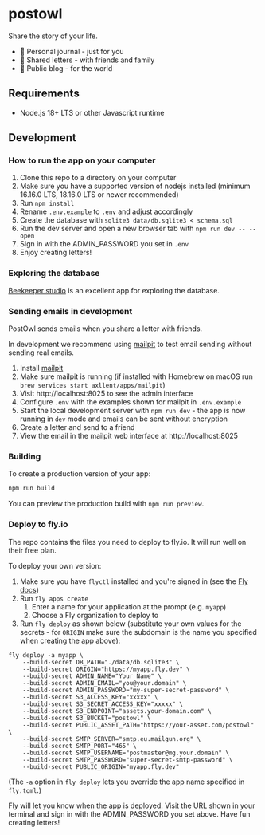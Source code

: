# postowl

Share the story of your life.

- 🧡 Personal journal - just for you
- 💛 Shared letters - with friends and family
- 💚 Public blog - for the world

## Requirements

- Node.js 18+ LTS or other Javascript runtime

## Development

### How to run the app on your computer

1. Clone this repo to a directory on your computer
1. Make sure you have a supported version of nodejs installed (minimum 16.16.0 LTS, 18.16.0 LTS or newer recommended)
1. Run `npm install`
1. Rename `.env.example` to `.env` and adjust accordingly
1. Create the database with `sqlite3 data/db.sqlite3 < schema.sql`
1. Run the dev server and open a new browser tab with `npm run dev -- --open`
1. Sign in with the ADMIN_PASSWORD you set in `.env`
1. Enjoy creating letters!

### Exploring the database

[Beekeeper studio](https://github.com/beekeeper-studio/beekeeper-studio/releases) is an excellent app for exploring the database.

### Sending emails in development

PostOwl sends emails when you share a letter with friends.

In development we recommend using [mailpit](https://github.com/axllent/mailpit) to test email sending without sending real emails.

1. Install [mailpit](https://github.com/axllent/mailpit)
1. Make sure mailpit is running (if installed with Homebrew on macOS run `brew services start axllent/apps/mailpit`)
1. Visit http://localhost:8025 to see the admin interface
1. Configure `.env` with the examples shown for mailpit in `.env.example`
1. Start the local development server with `npm run dev` - the app is now running in `dev` mode and emails can be sent without encryption
1. Create a letter and send to a friend
1. View the email in the mailpit web interface at http://localhost:8025

### Building

To create a production version of your app:

```bash
npm run build
```

You can preview the production build with `npm run preview`.

### Deploy to fly.io

The repo contains the files you need to deploy to fly.io. It will run well on their free plan.

To deploy your own version:

1. Make sure you have `flyctl` installed and you're signed in (see the [Fly docs](https://fly.io/docs/hands-on/install-flyctl/))
1. Run `fly apps create`
    1. Enter a name for your application at the prompt (e.g. `myapp`)
    1. Choose a Fly organization to deploy to
1. Run `fly deploy` as shown below (substitute your own values for the secrets - for `ORIGIN` make sure the subdomain is the name you specified when creating the app above):

```
fly deploy -a myapp \
    --build-secret DB_PATH="./data/db.sqlite3" \
    --build-secret ORIGIN="https://myapp.fly.dev" \
    --build-secret ADMIN_NAME="Your Name" \
    --build-secret ADMIN_EMAIL="you@your.domain" \
    --build-secret ADMIN_PASSWORD="my-super-secret-password" \
    --build-secret S3_ACCESS_KEY="xxxxx" \
    --build-secret S3_SECRET_ACCESS_KEY="xxxxx" \
    --build-secret S3_ENDPOINT="assets.your-domain.com" \
    --build-secret S3_BUCKET="postowl" \
    --build-secret PUBLIC_ASSET_PATH="https://your-asset.com/postowl" \
    --build-secret SMTP_SERVER="smtp.eu.mailgun.org" \
    --build-secret SMTP_PORT="465" \
    --build-secret SMTP_USERNAME="postmaster@mg.your.domain" \
    --build-secret SMTP_PASSWORD="super-secret-smtp-password" \
    --build-secret PUBLIC_ORIGIN="myapp.fly.dev"
```

(The `-a` option in `fly deploy` lets you override the app name specified in `fly.toml`.) 

Fly will let you know when the app is deployed. Visit the URL shown in your terminal and sign in with the ADMIN_PASSWORD you set above. Have fun creating letters!
